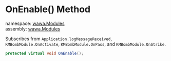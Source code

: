 # OnEnable\(\) Method

namespace: [wawa\.Modules](../../wawa.Modules.md)<br />
assembly: [wawa\.Modules](../../../wawa.Modules.md)

Subscribes from `Application.logMessageReceived`, `KMBombModule.OnActivate`,
`KMBombModule.OnPass`, and `KMBombModule.OnStrike`\.

```csharp
protected virtual void OnEnable();
```


